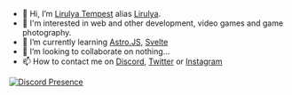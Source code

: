 - 👋 Hi, I’m <a href="https://pronouns.page/@lirulya" title="Lirulya Tempest" rel="me">Lirulya Tempest</a> alias [Lirulya](https://github.com/lirulya).
- 👀 I'm interested in web and other development, video games and game photography.
- 🌱 I’m currently learning [Astro.JS](https://astro.build/?ref=github.com/lirulya), [Svelte](https://docs.astro.build/fr/guides/integrations-guide/svelte/?ref=github.com/lirulya)
- 💞️ I’m looking to collaborate on nothing...
- 📫 How to contact me on [Discord](https://discord.com/users/1114315217640362107), [Twitter](https://twitter.com/lirulyatempest) or [Instagram](https://www.instagram.com/lirulyatempest)

[![Discord Presence](https://lanyard.cnrad.dev/api/1114315217640362107)](https://instagram.com/lirulyatempest)

<!---
lirulya/lirulya is a ✨ special ✨ repository because its `README.md` (this file) appears on your GitHub profile.
You can click the Preview link to take a look at your changes.
--->
